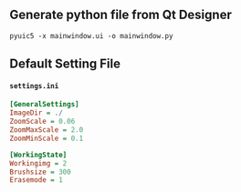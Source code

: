 ## Generate python file from Qt Designer
    pyuic5 -x mainwindow.ui -o mainwindow.py
    
## Default Setting File
#### **`settings.ini`**
```ini
[GeneralSettings]
ImageDir = ./
ZoomScale = 0.06
ZoomMaxScale = 2.0
ZoomMinScale = 0.1

[WorkingState]
Workingimg = 2
Brushsize = 300
Erasemode = 1
```
